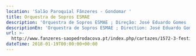```yaml
---
location: 'Salão Paroquial Fânzeres - Gondomar '
title: Orquestra de Sopros ESMAE
description: 'Orquestra de Sopros ESMAE ; Direção: José Eduardo Gomes '
descriptionEn: 'Orquestra de Sopros ESMAE ; Direction: José Eduardo Gomes '
url: >-
  http://www.fanzeres-saopedrodacova.pt/index.php/cartazes/1572-3-festival-de-musica-de-fanzeres-e-sao-pedro-da-cova
dateTime: 2018-01-19T00:00:00+00:00
---
```



